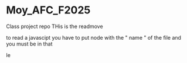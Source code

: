 # Moy_AFC_F2025
Class project repo
THis is the readmove 

to read a javascipt you have to put node with the " name " of the file and you must be in that 

le